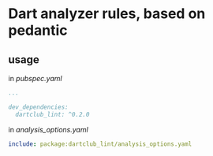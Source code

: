 # Dart analyzer rules, based on pedantic

## usage

in *pubspec.yaml*  
```yaml
...

dev_dependencies:
  dartclub_lint: ^0.2.0
```

in *analysis_options.yaml*

```yaml
include: package:dartclub_lint/analysis_options.yaml
```
